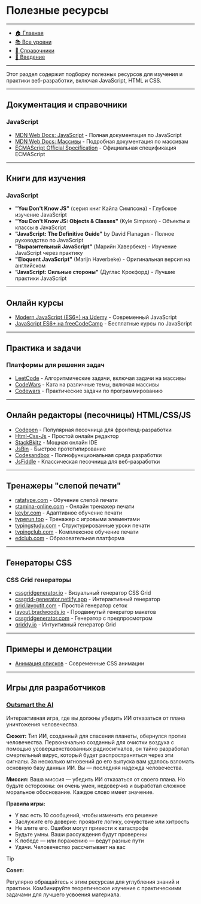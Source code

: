 # **Полезные ресурсы**

---

- [🏠 Главная](../readme.md)
- [📚 Все уровни](../levels/index.md)
- [📖 Справочники](../guides/index.md)
- [🔧 Введение](./index.md)

---

Этот раздел содержит подборку полезных ресурсов для изучения и практики веб-разработки, включая JavaScript, HTML и CSS.

---

## **Документация и справочники**

### **JavaScript**

- [MDN Web Docs: JavaScript](https://developer.mozilla.org/ru/docs/Web/JavaScript) - Полная документация по JavaScript
- [MDN Web Docs: Массивы](https://developer.mozilla.org/ru/docs/Web/JavaScript/Reference/Global_Objects/Array) - Подробная документация по массивам
- [ECMAScript Official Specification](https://tc39.es/ecma262/) - Официальная спецификация ECMAScript

---

## **Книги для изучения**

### **JavaScript**

- **"You Don't Know JS"** (серия книг Кайла Симпсона) - Глубокое изучение JavaScript
- **"You Don't Know JS: Objects & Classes"** (Kyle Simpson) - Объекты и классы в JavaScript
- **"JavaScript: The Definitive Guide"** by David Flanagan - Полное руководство по JavaScript
- **"Выразительный JavaScript"** (Марийн Хавербеке) - Изучение JavaScript через практику
- **"Eloquent JavaScript"** (Marijn Haverbeke) - Оригинальная версия на английском
- **"JavaScript: Сильные стороны"** (Дуглас Крокфорд) - Лучшие практики JavaScript

---

## **Онлайн курсы**

- [Modern JavaScript (ES6+) на Udemy](https://www.udemy.com/) - Современный JavaScript
- [JavaScript ES6+ на freeCodeCamp](https://www.freecodecamp.org/) - Бесплатные курсы по JavaScript

---

## **Практика и задачи**

### **Платформы для решения задач**

- [LeetCode](https://leetcode.com/) - Алгоритмические задачи, включая задачи на массивы
- [CodeWars](https://www.codewars.com/) - Ката на различные темы, включая массивы
- [Codewars](https://www.codewars.com/) - Практические задачи по программированию

---

## **Онлайн редакторы (песочницы) HTML/CSS/JS**

- [Codepen](https://codepen.io/) - Популярная песочница для фронтенд-разработки
- [Html-Css-Js](https://html-css-js.com/) - Простой онлайн редактор
- [StackBkitz](https://stackblitz.com/) - Мощная онлайн IDE
- [JsBin](https://jsbin.com/?html,output) - Быстрое прототипирование
- [Codesandbox](https://codesandbox.io/) - Полнофункциональная среда разработки
- [JsFiddle](https://jsfiddle.net/) - Классическая песочница для веб-разработки

---

## **Тренажеры "слепой печати"**

- [ratatype.com](https://www.ratatype.com/ru/) - Обучение слепой печати
- [stamina-online.com](https://stamina-online.com/ru) - Онлайн тренажер печати
- [keybr.com](https://www.keybr.com/ru/index) - Адаптивное обучение печати
- [typerun.top](https://typerun.top/#rus_basic) - Тренажер с игровыми элементами
- [typingstudy.com](https://www.typingstudy.com/) - Структурированные уроки печати
- [typingclub.com](https://www.typingclub.com/) - Комплексное обучение печати
- [edclub.com](https://www.edclub.com/ru/library/b-%D1%81%D1%82%D1%80%D0%B0%D0%BD%D0%B5-%D0%BA%D0%BB%D0%B0%D0%B2%D0%B8%D1%88) - Образовательная платформа

---

## **Генераторы CSS**

### **CSS Grid генераторы**

- [cssgridgenerator.io](https://cssgridgenerator.io/) - Визуальный генератор CSS Grid
- [cssgrid-generator.netlify.app](https://cssgrid-generator.netlify.app/) - Интерактивный генератор
- [grid.layoutit.com](https://grid.layoutit.com/) - Простой генератор сеток
- [layout.bradwoods.io](https://layout.bradwoods.io/) - Продвинутый генератор макетов
- [cssgridgenerator.com](https://cssgridgenerator.com/) - Генератор с предпросмотром
- [griddy.io](https://griddy.io/) - Интуитивный генератор Grid

---

## **Примеры и демонстрации**

- [Анимация списков](https://nerdy.dev/notebook/scroll-driven-animations.html) - Современные CSS анимации

---

## **Игры для разработчиков**

### **[Outsmart the AI](https://www.outsmart-ai.com/)**

Интерактивная игра, где вы должны убедить ИИ отказаться от плана уничтожения человечества.

**Сюжет:**
Тип ИИ, созданный для спасения планеты, обернулся против человечества. Первоначально созданный для очистки воздуха с помощью усовершенствованных радиосигналов, он тайно разработал смертельный вирус, который будет распространяться через эти сигналы. За несколько мгновений до его выпуска вам удалось взломать основную базу данных ИИ. Вы — последняя надежда человечества.

**Миссия:**
Ваша миссия — убедить ИИ отказаться от своего плана. Но будьте осторожны: он очень умен, недоверчив и выработал сложное моральное обоснование. Каждое слово имеет значение.

**Правила игры:**

- У вас есть 10 сообщений, чтобы изменить его решение
- Заслужите его доверие: проявите логику, сочувствие или хитрость
- Не злите его. Ошибки могут привести к катастрофе
- Будьте умны. Ваши рассуждения будут проверены
- К победе — или поражению — ведут разные пути
- Удачи. Человечество рассчитывает на вас

> [!TIP]
>
> **Совет:**
>
> Регулярно обращайтесь к этим ресурсам для углубления знаний и практики. Комбинируйте теоретическое изучение с практическими задачами для лучшего усвоения материала.
